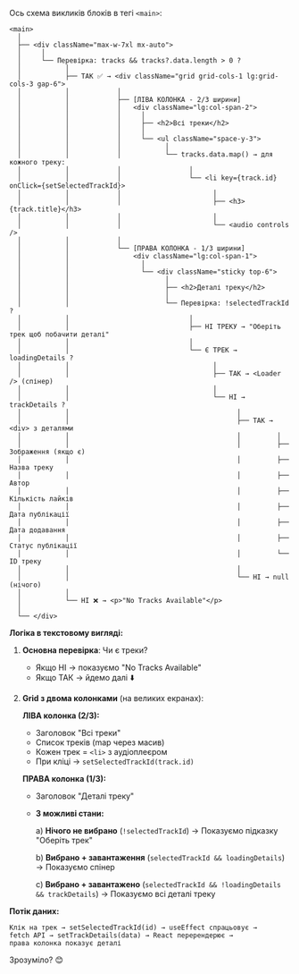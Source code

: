 Ось схема викликів блоків в тегі `<main>`:

```
<main>
  │
  ├── <div className="max-w-7xl mx-auto">
  │     │
  │     └── Перевірка: tracks && tracks?.data.length > 0 ?
  │           │
  │           ├── ТАК ✅ → <div className="grid grid-cols-1 lg:grid-cols-3 gap-6">
  │           │            │
  │           │            ├── [ЛІВА КОЛОНКА - 2/3 ширини]
  │           │            │   <div className="lg:col-span-2">
  │           │            │     │
  │           │            │     ├── <h2>Всі треки</h2>
  │           │            │     │
  │           │            │     └── <ul className="space-y-3">
  │           │            │           │
  │           │            │           └── tracks.data.map() → для кожного треку:
  │           │            │                 │
  │           │            │                 └── <li key={track.id} onClick={setSelectedTrackId}>
  │           │            │                       │
  │           │            │                       ├── <h3>{track.title}</h3>
  │           │            │                       │
  │           │            │                       └── <audio controls />
  │           │            │
  │           │            └── [ПРАВА КОЛОНКА - 1/3 ширини]
  │           │                <div className="lg:col-span-1">
  │           │                  │
  │           │                  └── <div className="sticky top-6">
  │           │                        │
  │           │                        ├── <h2>Деталі треку</h2>
  │           │                        │
  │           │                        └── Перевірка: !selectedTrackId ?
  │           │                              │
  │           │                              ├── НІ ТРЕКУ → "Оберіть трек щоб побачити деталі"
  │           │                              │
  │           │                              └── Є ТРЕК → loadingDetails ?
  │           │                                    │
  │           │                                    ├── ТАК → <Loader /> (спінер)
  │           │                                    │
  │           │                                    └── НІ → trackDetails ?
  │           │                                          │
  │           │                                          ├── ТАК → <div> з деталями
  │           │                                          │         │
  │           │                                          │         ├── Зображення (якщо є)
  │           │                                          │         ├── Назва треку
  │           │                                          │         ├── Автор
  │           │                                          │         ├── Кількість лайків
  │           │                                          │         ├── Дата публікації
  │           │                                          │         ├── Дата додавання
  │           │                                          │         ├── Статус публікації
  │           │                                          │         └── ID треку
  │           │                                          │
  │           │                                          └── НІ → null (нічого)
  │           │
  │           └── НІ ❌ → <p>"No Tracks Available"</p>
  │
  └── </div>
```

**Логіка в текстовому вигляді:**

1. **Основна перевірка**: Чи є треки?
   - Якщо НІ → показуємо "No Tracks Available"
   - Якщо ТАК → йдемо далі ⬇️

2. **Grid з двома колонками** (на великих екранах):
   
   **ЛІВА колонка (2/3):**
   - Заголовок "Всі треки"
   - Список треків (map через масив)
   - Кожен трек = `<li>` з аудіоплеєром
   - При кліці → `setSelectedTrackId(track.id)`

   **ПРАВА колонка (1/3):**
   - Заголовок "Деталі треку"
   - **3 можливі стани:**
     
     a) **Нічого не вибрано** (`!selectedTrackId`)
        → Показуємо підказку "Оберіть трек"
     
     b) **Вибрано + завантаження** (`selectedTrackId && loadingDetails`)
        → Показуємо спінер
     
     c) **Вибрано + завантажено** (`selectedTrackId && !loadingDetails && trackDetails`)
        → Показуємо всі деталі треку

**Потік даних:**

```
Клік на трек → setSelectedTrackId(id) → useEffect спрацьовує → 
fetch API → setTrackDetails(data) → React перерендерює → 
права колонка показує деталі
```

Зрозуміло? 😊